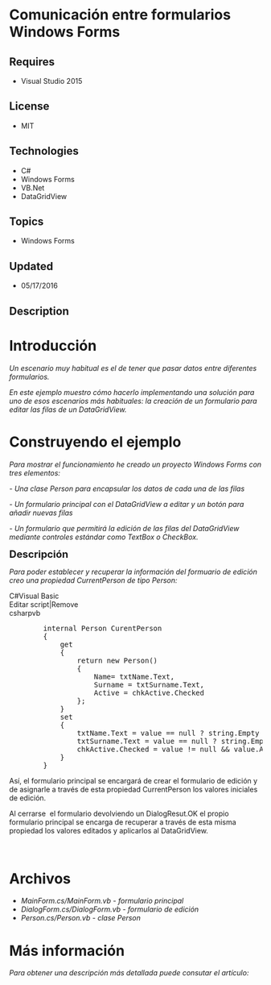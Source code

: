 # Comunicación entre formularios Windows Forms
## Requires
- Visual Studio 2015
## License
- MIT
## Technologies
- C#
- Windows Forms
- VB.Net
- DataGridView
## Topics
- Windows Forms
## Updated
- 05/17/2016
## Description

<h1>Introducci&oacute;n</h1>
<p><em>Un escenario muy habitual es el de tener que pasar datos entre diferentes formularios.</em></p>
<p><em>En este ejemplo muestro c&oacute;mo hacerlo implementando una soluci&oacute;n para uno de esos escenarios m&aacute;s habituales: la creaci&oacute;n de un formulario para editar las filas de un DataGridView.</em></p>
<h1><span>Construyendo el ejemplo</span></h1>
<p><em>Para mostrar el funcionamiento he creado un proyecto Windows Forms con tres elementos:</em></p>
<p><em>- Una clase Person para encapsular los datos de cada una de las filas</em></p>
<p><em>- Un formulario principal con el DataGridView a editar y un bot&oacute;n para a&ntilde;adir nuevas filas</em></p>
<p><em>- Un formulario que permitir&aacute; la edici&oacute;n de las filas del DataGridView mediante controles est&aacute;ndar como TextBox o CheckBox.</em></p>
<p><span style="font-size:20px; font-weight:bold">Descripci&oacute;n</span></p>
<p><em>Para poder establecer y recuperar la informaci&oacute;n del formuario de edici&oacute;n creo una propiedad CurrentPerson de tipo Person: &nbsp;&nbsp;</em></p>
<div class="scriptcode">
<div class="pluginEditHolder" pluginCommand="mceScriptCode">
<div class="title"><span>C#</span><span>Visual Basic</span></div>
<div class="pluginLinkHolder"><span class="pluginEditHolderLink">Editar script</span>|<span class="pluginRemoveHolderLink">Remove</span></div>
<span class="hidden">csharp</span><span class="hidden">vb</span>


<div class="preview">
<pre class="csharp">&nbsp;&nbsp;&nbsp;&nbsp;&nbsp;&nbsp;&nbsp;&nbsp;<span class="cs__keyword">internal</span>&nbsp;Person&nbsp;CurentPerson&nbsp;
&nbsp;&nbsp;&nbsp;&nbsp;&nbsp;&nbsp;&nbsp;&nbsp;{&nbsp;
&nbsp;&nbsp;&nbsp;&nbsp;&nbsp;&nbsp;&nbsp;&nbsp;&nbsp;&nbsp;&nbsp;&nbsp;<span class="cs__keyword">get</span>&nbsp;
&nbsp;&nbsp;&nbsp;&nbsp;&nbsp;&nbsp;&nbsp;&nbsp;&nbsp;&nbsp;&nbsp;&nbsp;{&nbsp;
&nbsp;&nbsp;&nbsp;&nbsp;&nbsp;&nbsp;&nbsp;&nbsp;&nbsp;&nbsp;&nbsp;&nbsp;&nbsp;&nbsp;&nbsp;&nbsp;<span class="cs__keyword">return</span>&nbsp;<span class="cs__keyword">new</span>&nbsp;Person()&nbsp;
&nbsp;&nbsp;&nbsp;&nbsp;&nbsp;&nbsp;&nbsp;&nbsp;&nbsp;&nbsp;&nbsp;&nbsp;&nbsp;&nbsp;&nbsp;&nbsp;{&nbsp;
&nbsp;&nbsp;&nbsp;&nbsp;&nbsp;&nbsp;&nbsp;&nbsp;&nbsp;&nbsp;&nbsp;&nbsp;&nbsp;&nbsp;&nbsp;&nbsp;&nbsp;&nbsp;&nbsp;&nbsp;Name=&nbsp;txtName.Text,&nbsp;
&nbsp;&nbsp;&nbsp;&nbsp;&nbsp;&nbsp;&nbsp;&nbsp;&nbsp;&nbsp;&nbsp;&nbsp;&nbsp;&nbsp;&nbsp;&nbsp;&nbsp;&nbsp;&nbsp;&nbsp;Surname&nbsp;=&nbsp;txtSurname.Text,&nbsp;
&nbsp;&nbsp;&nbsp;&nbsp;&nbsp;&nbsp;&nbsp;&nbsp;&nbsp;&nbsp;&nbsp;&nbsp;&nbsp;&nbsp;&nbsp;&nbsp;&nbsp;&nbsp;&nbsp;&nbsp;Active&nbsp;=&nbsp;chkActive.Checked&nbsp;
&nbsp;&nbsp;&nbsp;&nbsp;&nbsp;&nbsp;&nbsp;&nbsp;&nbsp;&nbsp;&nbsp;&nbsp;&nbsp;&nbsp;&nbsp;&nbsp;};&nbsp;
&nbsp;&nbsp;&nbsp;&nbsp;&nbsp;&nbsp;&nbsp;&nbsp;&nbsp;&nbsp;&nbsp;&nbsp;}&nbsp;
&nbsp;&nbsp;&nbsp;&nbsp;&nbsp;&nbsp;&nbsp;&nbsp;&nbsp;&nbsp;&nbsp;&nbsp;<span class="cs__keyword">set</span>&nbsp;
&nbsp;&nbsp;&nbsp;&nbsp;&nbsp;&nbsp;&nbsp;&nbsp;&nbsp;&nbsp;&nbsp;&nbsp;{&nbsp;
&nbsp;&nbsp;&nbsp;&nbsp;&nbsp;&nbsp;&nbsp;&nbsp;&nbsp;&nbsp;&nbsp;&nbsp;&nbsp;&nbsp;&nbsp;&nbsp;txtName.Text&nbsp;=&nbsp;<span class="cs__keyword">value</span>&nbsp;==&nbsp;<span class="cs__keyword">null</span>&nbsp;?&nbsp;<span class="cs__keyword">string</span>.Empty&nbsp;:&nbsp;<span class="cs__keyword">value</span>.Name;&nbsp;
&nbsp;&nbsp;&nbsp;&nbsp;&nbsp;&nbsp;&nbsp;&nbsp;&nbsp;&nbsp;&nbsp;&nbsp;&nbsp;&nbsp;&nbsp;&nbsp;txtSurname.Text&nbsp;=&nbsp;<span class="cs__keyword">value</span>&nbsp;==&nbsp;<span class="cs__keyword">null</span>&nbsp;?&nbsp;<span class="cs__keyword">string</span>.Empty&nbsp;:&nbsp;<span class="cs__keyword">value</span>.Surname;&nbsp;
&nbsp;&nbsp;&nbsp;&nbsp;&nbsp;&nbsp;&nbsp;&nbsp;&nbsp;&nbsp;&nbsp;&nbsp;&nbsp;&nbsp;&nbsp;&nbsp;chkActive.Checked&nbsp;=&nbsp;<span class="cs__keyword">value</span>&nbsp;!=&nbsp;<span class="cs__keyword">null</span>&nbsp;&amp;&amp;&nbsp;<span class="cs__keyword">value</span>.Active;&nbsp;
&nbsp;&nbsp;&nbsp;&nbsp;&nbsp;&nbsp;&nbsp;&nbsp;&nbsp;&nbsp;&nbsp;&nbsp;}&nbsp;
&nbsp;&nbsp;&nbsp;&nbsp;&nbsp;&nbsp;&nbsp;&nbsp;}</pre>
</div>
</div>
</div>
<p>As&iacute;, el formulario principal se encargar&aacute; de crear el formulario de edici&oacute;n y de asignarle a trav&eacute;s de esta propiedad CurrentPerson los valores iniciales de edici&oacute;n.</p>
<p>Al cerrarse &nbsp;el formulario devolviendo un DialogResut.OK el propio formulario principal se encarga de recuperar a trav&eacute;s de esta misma propiedad los valores editados y aplicarlos al DataGridView.</p>
<p>&nbsp;</p>
<h1><span>Archivos</span></h1>
<ul>
<li><em>MainForm.cs/MainForm.vb - formulario principal</em> </li><li><em><em>DialogForm.cs/DialogForm.vb - formulario de edici&oacute;n</em></em> </li><li><em><em>Person.cs/Person.vb - clase Person</em></em> </li></ul>
<h1>M&aacute;s informaci&oacute;n</h1>
<p><em>Para obtener una descripci&oacute;n m&aacute;s detallada puede consutar el art&iacute;culo:</em></p>
<p><em><br>
</em></p>
